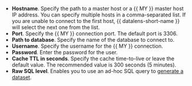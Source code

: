 * **Hostname**. Specify the path to a master host or a {{ MY }} master host IP address. You can specify multiple hosts in a comma-separated list. If you are unable to connect to the first host, {{ datalens-short-name }} will select the next one from the list.
* **Port**. Specify the {{ MY }} connection port. The default port is 3306.
* **Path to database**. Specify the name of the database to connect to.
* **Username**. Specify the username for the {{ MY }} connection.
* **Password**. Enter the password for the user.
* **Cache TTL in seconds**. Specify the cache time-to-live or leave the default value. The recommended value is 300 seconds (5 minutes).
* **Raw SQL level**. Enables you to use an ad-hoc SQL query to [generate a dataset](../../datalens/concepts/dataset/settings.md#sql-request-in-datatset).